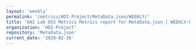 ```yaml
---
layout: 'weekly'
permalink: '/metrics/HDI-Project/MetaData.json/WEEKLY/'
title: 'DAI Lab OSS Metrics Metrics report for MetaData.json | WEEKLY-REPORT-2020-02-16'
organization: 'HDI-Project'
repository: 'MetaData.json'
current_date: '2020-02-16'
---
```

